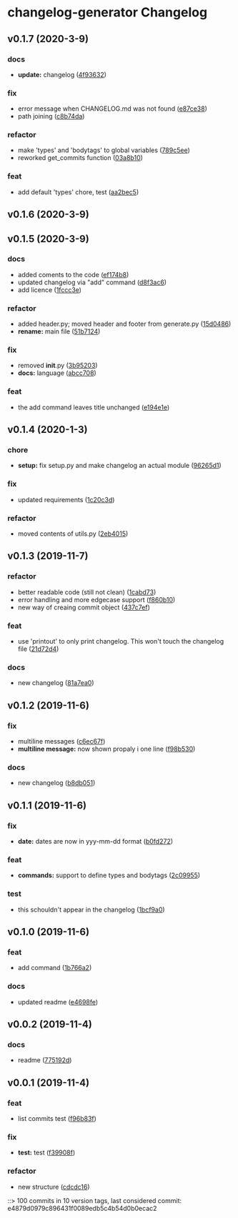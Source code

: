 # changelog-generator Changelog


## v0.1.7 (2020-3-9)

### docs
* **update:** changelog ([4f93632](github.com/Lfd4/changelog-generator/commit/4f93632aef849536eaac5b72b48b37351e6d52a7))

### fix
* error message when CHANGELOG.md was not found ([e87ce38](github.com/Lfd4/changelog-generator/commit/e87ce38573bded0e6e15954a0ad3c58de2601a19))
* path joining ([c8b74da](github.com/Lfd4/changelog-generator/commit/c8b74da3bbb21f0c1b0edc5b83a2441ccf647664))

### refactor
* make 'types' and 'bodytags' to global variables ([789c5ee](github.com/Lfd4/changelog-generator/commit/789c5ee3148acb86759d75f46674c75e61a99884))
* reworked get_commits function ([03a8b10](github.com/Lfd4/changelog-generator/commit/03a8b105ee128b6a957ef70aacd93af21ee21505))

### feat
* add default 'types' chore, test ([aa2bec5](github.com/Lfd4/changelog-generator/commit/aa2bec5ecdba1aa0ff86c51e9f421a2f32d2ab7f))


## v0.1.6 (2020-3-9)


## v0.1.5 (2020-3-9)

### docs
* added coments to the code ([ef174b8](github.com/Lfd4/changelog-generator/commit/ef174b8b776a15f54eacf25d68347fc696ef0717))
* updated changelog via "add" command ([d8f3ac6](github.com/Lfd4/changelog-generator/commit/d8f3ac685863ac97a62bd76387eba81c3213be7d))
* add licence ([1fccc3e](github.com/Lfd4/changelog-generator/commit/1fccc3e1ad0861ee14ce47fe810d780a9e7bc6ba))

### refactor
* added header.py; moved header and footer from generate.py ([15d0486](github.com/Lfd4/changelog-generator/commit/15d0486a8c7f116f7e8a36ba51e5af990dd4d462))
* **rename:** main file ([51b7124](github.com/Lfd4/changelog-generator/commit/51b7124e579b9d53bb7f2fa17ace388d6edeec21))

### fix
* removed __init__.py ([3b95203](github.com/Lfd4/changelog-generator/commit/3b95203cdaabba9a836500821c9627fc0ea76058))
* **docs:** language ([abcc708](github.com/Lfd4/changelog-generator/commit/abcc708337590add73b734a7bfc6960a1905e18b))

### feat
* the add command leaves title unchanged ([e194e1e](github.com/Lfd4/changelog-generator/commit/e194e1ea95e3818da4ae2b383a2ec75e463cb385))


## v0.1.4 (2020-1-3)

### chore
* **setup:** fix setup.py and make changelog an actual module ([96265d1](github.com/Lfd4/changelog-generator/commit/96265d1f9cc14b04db9a0af3a7e09ef3f194af31))

### fix
* updated requirements ([1c20c3d](github.com/Lfd4/changelog-generator/commit/1c20c3d6f5daecbfaaeece77764fcaff1efd998f))

### refactor
* moved contents of utils.py ([2eb4015](github.com/Lfd4/changelog-generator/commit/2eb401560c8d1de74f1ca5fec61d0ffd6c4c6dae))


## v0.1.3 (2019-11-7)

### refactor
* better readable code (still not clean) ([1cabd73](github.com/Lfd4/changelog-generator/commit/1cabd73f537e1e86a33cd49e3aff5fee8b81b30d))
* error handling and more edgecase support ([f860b10](github.com/Lfd4/changelog-generator/commit/f860b106bdd4de10548e36e6af2ecd370a8a0cc4))
* new way of creaing commit object ([437c7ef](github.com/Lfd4/changelog-generator/commit/437c7efc3785871c5099c4f0b84e3456b5b99015))

### feat
* use 'printout' to only print changelog. This won't touch the changelog file ([21d72d4](github.com/Lfd4/changelog-generator/commit/21d72d46f16ca8e03451f8c2a321c6fac21b38aa))

### docs
* new changelog ([81a7ea0](github.com/Lfd4/changelog-generator/commit/81a7ea093a69d3ed61c6340ecabf7c43b657850c))


## v0.1.2 (2019-11-6)

### fix
* multiline messages ([c6ec67f](github.com/Lfd4/changelog-generator/commit/c6ec67f4ddebbe358a1455f4f2540901f52f2c07))
* **multiline message:** now shown propaly i one line ([f98b530](github.com/Lfd4/changelog-generator/commit/f98b53054117d6e819e0717b18e9b90790be6264))

### docs
* new changelog ([b8db051](github.com/Lfd4/changelog-generator/commit/b8db051ac908678dc1fb908e13766463b28798ef))


## v0.1.1 (2019-11-6)

### fix
* **date:** dates are now in yyy-mm-dd format ([b0fd272](github.com/Lfd4/changelog-generator/commit/b0fd272b2ee87c9081971a7d0c9ae7eb8ae02f28))

### feat
* **commands:** support to define types and bodytags ([2c09955](github.com/Lfd4/changelog-generator/commit/2c09955bd34c72ef42b87b59022ef89d6575b09c))

### test
* this schouldn't appear in the changelog ([1bcf9a0](github.com/Lfd4/changelog-generator/commit/1bcf9a04a15644f3ce8493ef9fa320637b61f795))


## v0.1.0 (2019-11-6)

### feat
* add command ([1b766a2](github.com/Lfd4/changelog-generator/commit/1b766a23f5c4934d70c69cc032fbd8fb7804a1ed))

### docs
* updated readme ([e4698fe](github.com/Lfd4/changelog-generator/commit/e4698fe913a1124cabfa11db9cac59926bbcb20c))


## v0.0.2 (2019-11-4)

### docs
* readme ([775192d](github.com/Lfd4/changelog-generator/commit/775192dc02f2bd3843488a382552cef2df73c5fc))


## v0.0.1 (2019-11-4)

### feat
* list commits test ([f96b83f](github.com/Lfd4/changelog-generator/commit/f96b83f91e96f1b3769eb2ea0d7663bdc0c2be5c))

### fix
* **test:** test ([f39908f](github.com/Lfd4/changelog-generator/commit/f39908f069326a1ddd80ebfea0b1b07fc120b3c6))

### refactor
* new structure ([cdcdc16](github.com/Lfd4/changelog-generator/commit/cdcdc169f926fd8a2490ba2c8f0380453bda8fa1))


::> 100 commits in 10 version tags, last considered commit: e4879d0979c896431f0089edb5c4b54d0b0ecac2
